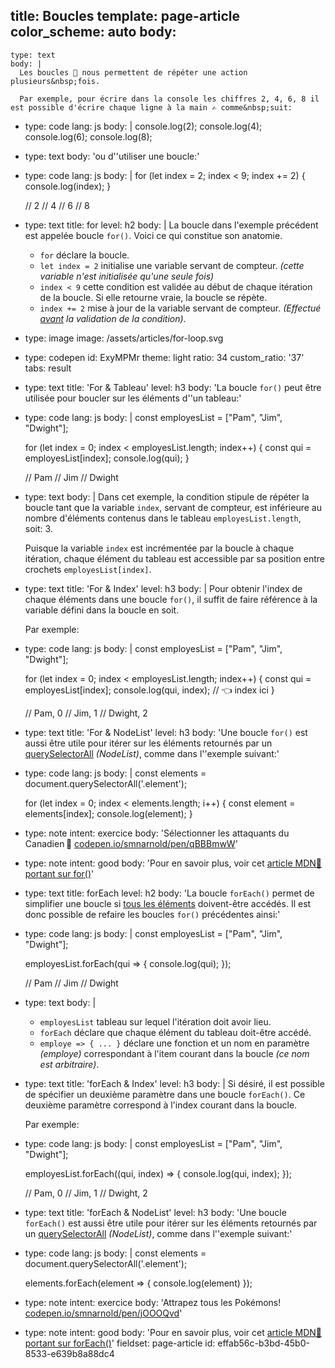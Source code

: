 title: Boucles
template: page-article
color_scheme: auto
body:
  -
    type: text
    body: |
      Les boucles 🔁 nous permettent de répéter une action plusieurs&nbsp;fois.
      
      Par exemple, pour écrire dans la console les chiffres 2, 4, 6, 8 il est possible d'écrire chaque ligne à la main ✍️ comme&nbsp;suit:
  -
    type: code
    lang: js
    body: |
      console.log(2);
      console.log(4);
      console.log(6);
      console.log(8);
  -
    type: text
    body: 'ou d''utiliser une&nbsp;boucle:'
  -
    type: code
    lang: js
    body: |
      for (let index = 2; index < 9; index += 2) {
        console.log(index);
      }
      
      // 2
      // 4
      // 6
      // 8
  -
    type: text
    title: for
    level: h2
    body: |
      La boucle dans l'exemple précédent est appelée boucle&nbsp;`for()`. Voici ce qui constitue son anatomie.
      
      - `for` déclare la&nbsp;boucle.
      - `let index = 2` initialise une variable servant de compteur. _(cette variable n'est initialisée qu'une seule&nbsp;fois)_
      - `index < 9` cette condition est validée au début de chaque itération de la boucle. Si elle retourne vraie, la boucle se&nbsp;répète.
      - `index += 2` mise à jour de la variable servant de compteur. _(Effectué <u>avant</u> la validation de la condition)_.
  -
    type: image
    image: /assets/articles/for-loop.svg
  -
    type: codepen
    id: ExyMPMr
    theme: light
    ratio: 34
    custom_ratio: '37'
    tabs: result
  -
    type: text
    title: 'For & Tableau'
    level: h3
    body: 'La boucle `for()` peut être utilisée pour boucler sur les éléments d''un&nbsp;tableau:'
  -
    type: code
    lang: js
    body: |
      const employesList = ["Pam", "Jim", "Dwight"];
      
      for (let index = 0; index < employesList.length; index++) {
        const qui = employesList[index];
        console.log(qui);
      }
      
      // Pam
      // Jim
      // Dwight
  -
    type: text
    body: |
      Dans cet exemple, la condition stipule de répéter la boucle tant que la variable `index`, servant de compteur, est inférieure au nombre d'éléments contenus dans le tableau `employesList.length`, soit:&nbsp;3. 
      
      Puisque la variable `index` est incrémentée par la boucle à chaque itération, chaque élément du tableau  est accessible par sa position entre crochets&nbsp;`employesList[index]`.
  -
    type: text
    title: 'For & Index'
    level: h3
    body: |
      Pour obtenir l'index de chaque éléments dans une boucle `for()`, il suffit de faire référence à la variable défini dans la boucle en&nbsp;soit.
      
      Par exemple:
  -
    type: code
    lang: js
    body: |
      const employesList = ["Pam", "Jim", "Dwight"];
      
      for (let index = 0; index < employesList.length; index++) {
        const qui = employesList[index];
        console.log(qui, index); // 👈 index ici
      }
      
      // Pam, 0
      // Jim, 1
      // Dwight, 2
  -
    type: text
    title: 'For & NodeList'
    level: h3
    body: 'Une boucle `for()` est aussi être utile pour itérer sur les éléments retournés par un [querySelectorAll](selectors-api#queryselectorall) _(NodeList)_, comme dans l''exemple&nbsp;suivant:'
  -
    type: code
    lang: js
    body: |
      const elements = document.querySelectorAll('.element');
      
      for (let index = 0; index < elements.length; i++) {
        const element = elements[index];
        console.log(element);
      }
  -
    type: note
    intent: exercice
    body: 'Sélectionner les attaquants du Canadien&thinsp;🏒 [codepen.io/smnarnold/pen/qBBBmwW](https://codepen.io/smnarnold/pen/qBBBmwW?editors=0010)'
  -
    type: note
    intent: good
    body: 'Pour en savoir plus, voir cet [article MDN🦖 portant sur&nbsp;for()](https://developer.mozilla.org/fr/docs/Web/JavaScript/Reference/Instructions/for)'
  -
    type: text
    title: forEach
    level: h2
    body: 'La boucle `forEach()` permet de simplifier une boucle si <u>tous les éléments</u> doivent-être accédés. Il est donc possible de refaire les boucles `for()` précédentes&nbsp;ainsi:'
  -
    type: code
    lang: js
    body: |
      const employesList = ["Pam", "Jim", "Dwight"];
      
      employesList.forEach(qui => {
        console.log(qui);
      });
      
      // Pam
      // Jim
      // Dwight
  -
    type: text
    body: |
      - `employesList` tableau sur lequel l'itération doit avoir&nbsp;lieu.
      - `forEach` déclare que chaque élément du tableau doit-être&nbsp;accédé.
      - `employe => { ... }` déclare une fonction et un nom en paramètre _(employe)_ correspondant à l'item courant dans la&nbsp;boucle _(ce nom est&nbsp;arbitraire)_.
  -
    type: text
    title: 'forEach & Index'
    level: h3
    body: |
      Si désiré, il est possible de spécifier un deuxième paramètre dans une boucle `forEach()`. Ce deuxième paramètre correspond à l'index courant dans la&nbsp;boucle.
      
      Par exemple:
  -
    type: code
    lang: js
    body: |
      const employesList = ["Pam", "Jim", "Dwight"];
      
      employesList.forEach((qui, index) => {
        console.log(qui, index);
      });
      
      // Pam, 0
      // Jim, 1
      // Dwight, 2
  -
    type: text
    title: 'forEach & NodeList'
    level: h3
    body: 'Une boucle `forEach()` est aussi être utile pour itérer sur les éléments retournés par un [querySelectorAll](selectors-api#queryselectorall) _(NodeList)_, comme dans l''exemple&nbsp;suivant:'
  -
    type: code
    lang: js
    body: |
      const elements = document.querySelectorAll('.element');
      
      elements.forEach(element => {
        console.log(element)
      });
  -
    type: note
    intent: exercice
    body: 'Attrapez tous les Pokémons! [codepen.io/smnarnold/pen/jOOOQvd](https://codepen.io/smnarnold/pen/jOOOQvd?editors=0010)'
  -
    type: note
    intent: good
    body: 'Pour en savoir plus, voir cet [article MDN🦖 portant sur&nbsp;forEach()](https://developer.mozilla.org/fr/docs/Web/JavaScript/Reference/Objets_globaux/Array/forEach)'
fieldset: page-article
id: effab56c-b3bd-45b0-8533-e639b8a88dc4
